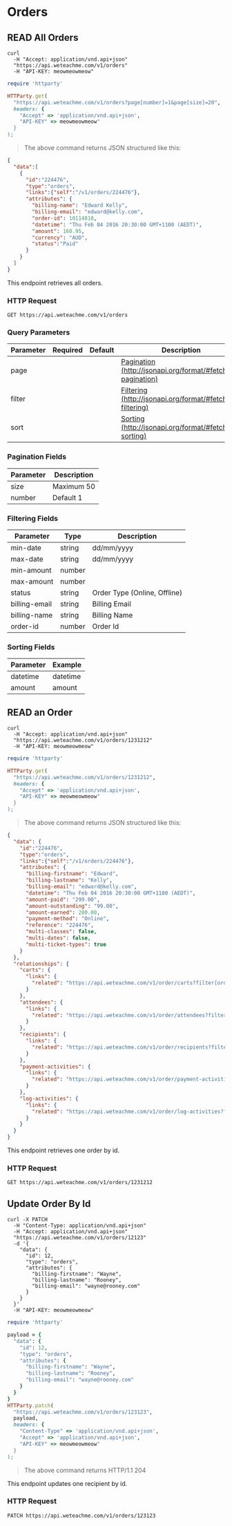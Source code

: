 # Orders

## READ All Orders

```shell
curl 
  -H "Accept: application/vnd.api+json" 
  "https://api.weteachme.com/v1/orders"
  -H "API-KEY: meowmeowmeow"
```

```ruby
require 'httparty'

HTTParty.get(
  "https://api.weteachme.com/v1/orders?page[number]=1&page[size]=20", 
  headers: {
    "Accept" => 'application/vnd.api+json', 
    "API-KEY" => meowmeowmeow"
  }
);

```

> The above command returns JSON structured like this:

```json
{
  "data":[
    {
      "id":"224476",
      "type":"orders",
      "links":{"self":"/v1/orders/224476"},
      "attributes": {
        "billing-name": "Edward Kelly",
        "billing-email": "edward@kelly.com",
        "order-id": 10114818,
        "datetime": "Thu Feb 04 2016 20:30:00 GMT+1100 (AEDT)",
        "amount": 160.95,
        "currency": "AUD",
        "status":"Paid"
      }
    }
  ]
}
```

This endpoint retrieves all orders.

### HTTP Request

`GET https://api.weteachme.com/v1/orders`

### Query Parameters

Parameter | Required | Default | Description
--------- | -------- | ------- | -----------
page      |          |         | [Pagination (http://jsonapi.org/format/#fetching-pagination)](http://jsonapi.org/format/#fetching-pagination)
filter    |          |         | [Filtering (http://jsonapi.org/format/#fetching-filtering)](http://jsonapi.org/format/#fetching-filtering)
sort      |          |         | [Sorting (http://jsonapi.org/format/#fetching-sorting)](http://jsonapi.org/format/#fetching-sorting)

### Pagination Fields

Parameter  | Description
---------- | -----------
size       | Maximum 50
number     | Default 1

### Filtering Fields

Parameter     | Type       |  Description
------------- | ---------- |  -----------
min-date      | string     |  dd/mm/yyyy
max-date      | string     |  dd/mm/yyyy
min-amount    | number     |  
max-amount    | number     |  
status        | string     |  Order Type (Online, Offline)
billing-email | string     |  Billing Email
billing-name  | string     |  Billing Name
order-id      | number     |  Order Id

### Sorting Fields

Parameter  | Example
---------- | -----------
datetime   | datetime | -datetime
amount     | amount | -amount


## READ an Order

```shell
curl 
  -H "Accept: application/vnd.api+json" 
  "https://api.weteachme.com/v1/orders/1231212"
  -H "API-KEY: meowmeowmeow"
```

```ruby
require 'httparty'

HTTParty.get(
  "https://api.weteachme.com/v1/orders/1231212", 
  headers: {
    "Accept" => 'application/vnd.api+json', 
    "API-KEY" => meowmeowmeow"
  }
);

```

> The above command returns JSON structured like this:

```json
{
  "data": {
    "id":"224476",
    "type":"orders",
    "links":{"self":"/v1/orders/224476"},
    "attributes": {
      "billing-firstname": "Edward",
      "billing-lastname": "Kelly",
      "billing-email": "edward@kelly.com",
      "datetime": "Thu Feb 04 2016 20:30:00 GMT+1100 (AEDT)",
      "amount-paid": "299.00",
      "amount-outstanding": "99.00",
      "amount-earned": 280.00,
      "payment-method": "Online",
      "reference": "224476",
      "multi-classes": false,
      "multi-dates": false,
      "multi-ticket-types": true
    }
  },
  "relationships": {
    "carts": {
      "links": {
        "related": "https://api.weteachme.com/v1/order/carts?filter[order-id]=224476"
      }
    },
    "attendees": {
      "links": {
        "related": "https://api.weteachme.com/v1/order/attendees?filter[order-id]=224476"
      }
    },
    "recipients": {
      "links": {
        "related": "https://api.weteachme.com/v1/order/recipients?filter[order-id]=224476"
      }
    },
    "payment-activities": {
      "links": {
        "related": "https://api.weteachme.com/v1/order/payment-activities?filter[order-id]=224476"
      }
    },
    "log-activities": {
      "links": {
        "related": "https://api.weteachme.com/v1/order/log-activities?filter[order-id]=224476"
      }
    }
  }
}
```

This endpoint retrieves one order by id.

### HTTP Request

`GET https://api.weteachme.com/v1/orders/1231212`

## Update Order By Id

```shell
curl -X PATCH 
  -H "Content-Type: application/vnd.api+json" 
  -H "Accept: application/vnd.api+json" 
  "https://api.weteachme.com/v1/orders/12123" 
  -d '{
    "data": {
      "id": 12,
      "type": "orders",
      "attributes": {
        "billing-firstname": "Wayne",
        "billing-lastname": "Rooney",
        "billing-email": "wayne@rooney.com"
      }
    }
  }'
  -H "API-KEY: meowmeowmeow"
```

```ruby
require 'httparty'

payload = {
  "data": {
    "id": 12,
    "type": "orders",
    "attributes": {
      "billing-firstname": "Wayne",
      "billing-lastname": "Rooney",
      "billing-email": "wayne@rooney.com"
    }
  }
}
HTTParty.patch(
  "https://api.weteachme.com/v1/orders/123123", 
  payload,
  headers: {
    "Content-Type" => 'application/vnd.api+json', 
    "Accept" => 'application/vnd.api+json', 
    "API-KEY" => meowmeowmeow"
  }
);
```

> The above command returns HTTP/1.1 204

This endpoint updates one recipient by id.


### HTTP Request

`PATCH https://api.weteachme.com/v1/orders/123123`
